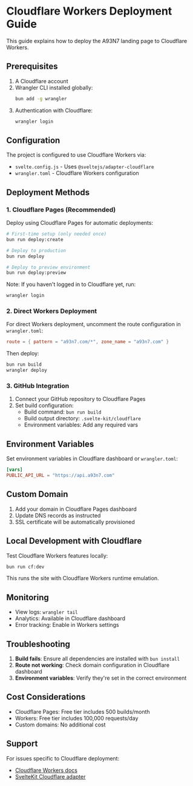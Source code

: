 # Cloudflare Workers Deployment Guide

This guide explains how to deploy the A93N7 landing page to Cloudflare Workers.

## Prerequisites

1. A Cloudflare account
2. Wrangler CLI installed globally:
   ```bash
   bun add -g wrangler
   ```
3. Authentication with Cloudflare:
   ```bash
   wrangler login
   ```

## Configuration

The project is configured to use Cloudflare Workers via:
- `svelte.config.js` - Uses `@sveltejs/adapter-cloudflare`
- `wrangler.toml` - Cloudflare Workers configuration

## Deployment Methods

### 1. Cloudflare Pages (Recommended)

Deploy using Cloudflare Pages for automatic deployments:

```bash
# First-time setup (only needed once)
bun run deploy:create

# Deploy to production
bun run deploy

# Deploy to preview environment
bun run deploy:preview
```

Note: If you haven't logged in to Cloudflare yet, run:
```bash
wrangler login
```

### 2. Direct Workers Deployment

For direct Workers deployment, uncomment the route configuration in `wrangler.toml`:

```toml
route = { pattern = "a93n7.com/*", zone_name = "a93n7.com" }
```

Then deploy:

```bash
bun run build
wrangler deploy
```

### 3. GitHub Integration

1. Connect your GitHub repository to Cloudflare Pages
2. Set build configuration:
   - Build command: `bun run build`
   - Build output directory: `.svelte-kit/cloudflare`
   - Environment variables: Add any required vars

## Environment Variables

Set environment variables in Cloudflare dashboard or `wrangler.toml`:

```toml
[vars]
PUBLIC_API_URL = "https://api.a93n7.com"
```

## Custom Domain

1. Add your domain in Cloudflare Pages dashboard
2. Update DNS records as instructed
3. SSL certificate will be automatically provisioned

## Local Development with Cloudflare

Test Cloudflare Workers features locally:

```bash
bun run cf:dev
```

This runs the site with Cloudflare Workers runtime emulation.

## Monitoring

- View logs: `wrangler tail`
- Analytics: Available in Cloudflare dashboard
- Error tracking: Enable in Workers settings

## Troubleshooting

1. **Build fails**: Ensure all dependencies are installed with `bun install`
2. **Route not working**: Check domain configuration in Cloudflare dashboard
3. **Environment variables**: Verify they're set in the correct environment

## Cost Considerations

- Cloudflare Pages: Free tier includes 500 builds/month
- Workers: Free tier includes 100,000 requests/day
- Custom domains: No additional cost

## Support

For issues specific to Cloudflare deployment:
- [Cloudflare Workers docs](https://developers.cloudflare.com/workers/)
- [SvelteKit Cloudflare adapter](https://kit.svelte.dev/docs/adapter-cloudflare)